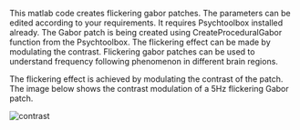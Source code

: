 This matlab code creates flickering gabor patches. The parameters can be edited according to your requirements. It requires Psychtoolbox installed already. 
The Gabor patch is being created using CreateProceduralGabor function from the Psychtoolbox. The flickering effect can be made by modulating the contrast. 
Flickering gabor patches can be used to understand frequency following phenomenon in different brain regions.

The flickering effect is achieved by modulating the contrast of the patch. The image below shows the contrast modulation of a 5Hz flickering Gabor patch.

![contrast](https://github.com/gokulkrishnaraja/flickering_gabor/assets/17464815/9f1e3dff-5bc7-43c1-a4ad-ac4e8e3deb2c)
